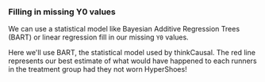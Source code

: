 ### Filling in missing Y0 values

We can use a statistical model like Bayesian Additive Regression Trees (BART) or linear regression fill in our missing `Y0` values. 

Here we'll use BART, the statistical model used by thinkCausal. The red line represents our best estimate of what would have happened to each runners in the treatment group had they not worn HyperShoes! 
